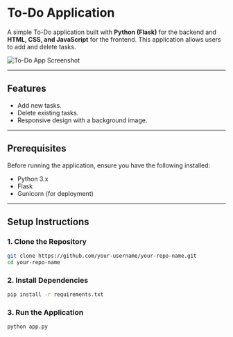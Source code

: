 # To-Do Application

A simple To-Do application built with **Python (Flask)** for the backend and **HTML, CSS, and JavaScript** for the frontend. This application allows users to add and delete tasks.

![To-Do App Screenshot](static/screenshot.png) <!-- Add a screenshot if available -->

---

## Features

- Add new tasks.
- Delete existing tasks.
- Responsive design with a background image.

---

## Prerequisites

Before running the application, ensure you have the following installed:

- Python 3.x
- Flask
- Gunicorn (for deployment)

---

## Setup Instructions

### 1. Clone the Repository

```bash
git clone https://github.com/your-username/your-repo-name.git
cd your-repo-name
```
### 2. Install Dependencies
```bash
pip install -r requirements.txt
```
### 3. Run the Application
```bash
python app.py
```